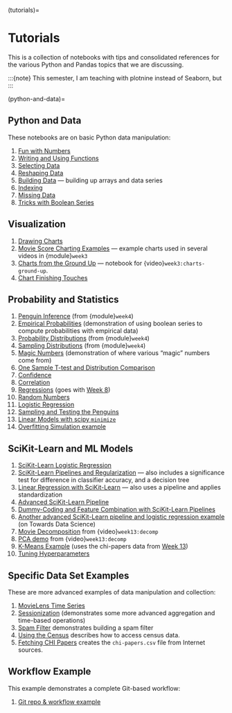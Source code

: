 (tutorials)=
# Tutorials

This is a collection of notebooks with tips and consolidated references for the various Python and Pandas topics that we are discussing.

:::{note}
This semester, I am teaching with plotnine instead of Seaborn, but 
:::

(python-and-data)=
## Python and Data

These notebooks are on basic Python data manipulation:

1. [Fun with Numbers](FunWithNumbers.ipynb)
2. [Writing and Using Functions](Functions.ipynb)
3. [Selecting Data](Selection.ipynb)
4. [Reshaping Data](Reshaping.ipynb)
5. [Building Data](BuildingData.ipynb) — building up arrays and data series
6. [Indexing](Indexing.ipynb)
7. [Missing Data](MissingData.ipynb)
8. [Tricks with Boolean Series](BooleanSeries.ipynb)

## Visualization

1. [Drawing Charts](Charting.ipynb)
2. [Movie Score Charting Examples](CriticScores.ipynb) — example charts used in several videos in {module}`week3`
3. [Charts from the Ground Up](ChartsFromTheGroundUp.ipynb) — notebook for {video}`week3:charts-ground-up`.
4. [Chart Finishing Touches](ChartFinishingTouches.ipynb)

## Probability and Statistics

1.  [Penguin Inference](PenguinSamples.ipynb) (from {module}`week4`)
2.  [Empirical Probabilities](EmpiricalProbabilities.ipynb) (demonstration of using boolean series to compute probabilities with empirical data)
3.  [Probability Distributions](Distributions.ipynb) (from {module}`week4`)
4.  [Sampling Distributions](SamplingDists.ipynb) (from {module}`week4`)
5.  [Magic Numbers](MagicNumbers.ipynb) (demonstration of where various “magic” numbers come from)
6.  [One Sample T-test and Distribution Comparison](OneSample.ipynb)
7.  [Confidence](Confidence.ipynb)
8.  [Correlation](Correlation.ipynb)
9.  [Regressions](Regressions.ipynb) (goes with [Week 8](../../week8/index.md))
10. [Random Numbers](RandomNumbers.ipynb)
11. [Logistic Regression](LogitRegressionDemo.ipynb)
12. [Sampling and Testing the Penguins](PenguinSamples.ipynb)
13. [Linear Models with scipy `minimize`](MinimizeRegression.ipynb)
14. [Overfitting Simulation example](OverfittingSimulation.ipynb)

## SciKit-Learn and ML Models

1.  [SciKit-Learn Logistic Regression](SciKitLogistic.ipynb)
2.  [SciKit-Learn Pipelines and Regularization](SciKitPipeline.ipynb) — also includes a significance test for difference in classifier accuracy, and a decision tree
3.  [Linear Regression with SciKit-Learn](SciKitRegression.ipynb) — also uses a pipeline and applies standardization
4.  [Advanced SciKit-Learn Pipeline](AdvancedPipeline.ipynb)
5.  [Dummy-Coding and Feature Combination with SciKit-Learn Pipelines](SciKitTransform.ipynb)
6.  [Another advanced SciKit-Learn pipeline and logistic regression example](https://towardsdatascience.com/logistic-regression-classifier-on-census-income-data-e1dbef0b5738) (on Towards Data Science)
7.  [Movie Decomposition](MovieDecomp.ipynb) from {video}`week13:decomp`
8.  [PCA demo](PCADemo.ipynb) from {video}`week13:decomp`
9.  [K-Means Example](ClusteringExample.ipynb) (uses the chi-papers data from [Week 13](../../week13/index.md#practice))
10. [Tuning Hyperparameters](TuningExample.ipynb)

## Specific Data Set Examples

These are more advanced examples of data manipulation and collection:

1.  [MovieLens Time Series](MLTimeSeries.ipynb)
2.  [Sessionization](Sessions.ipynb) (demonstrates some more advanced aggregation and time-based operations)
3.  [Spam Filter](SpamFilter.ipynb) demonstrates building a spam filter
4.  [Using the Census](UsingTheCensus.ipynb) describes how to access census data.
5.  [Fetching CHI Papers](FetchCHIPapers.ipynb) creates the `chi-papers.csv` file from Internet sources.

## Workflow Example

This example demonstrates a complete Git-based workflow:

1. [Git repo & workflow example](https://github.com/BoiseState/cs533-hcibib-demo)
